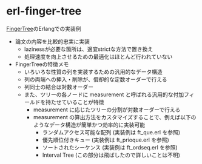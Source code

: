 erl-finger-tree
===============

[FingerTree](http://www.soi.city.ac.uk/~ross/papers/FingerTree.html)のErlangでの実装例

* 論文の内容を比較的忠実に実装
  * lazinessが必要な箇所は、適宜strictな方法で置き換え
  * 処理速度を向上させるための最適化はほとんど行われていない
* FingerTreeの特徴メモ
  * いろいろな性質の列を実装するための汎用的なデータ構造
  * 列の両端への挿入・削除が、償却的な定数オーダーで行える
  * 列同士の結合は対数オーダー
  * また、ツリーの各ノードに measurement と呼ばれる汎用的な付加フィールドを持たせていることが特徴
      * measurement に応じたツリーの分割が対数オーダーで行える
      * measurement の算出方法をカスタマイズすることで、例えば以下のようなデータ構造が簡単かつ効率的に実装可能
          * ランダムアクセス可能な配列 (実装例は ft_que.erl を参照)
          * 優先順位付きキュー (実装例は ft_prioque.erl を参照)
          * ソートされたシーケンス (実装例は ft_ordseq.erl を参照)
          * Interval Tree (この部分は飛ばしたので詳しいことは不明)
